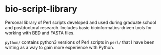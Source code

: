 # bio-script-library
Personal library of Perl scripts developed and used during graduate school and postdoctoral research. 
Includes basic bioinformatics-driven tools for working with BED and FASTA files.

`python/` contains python3 versions of Perl scripts in `perl/` that I have been writing as 
a way to gain more experience with Python.
